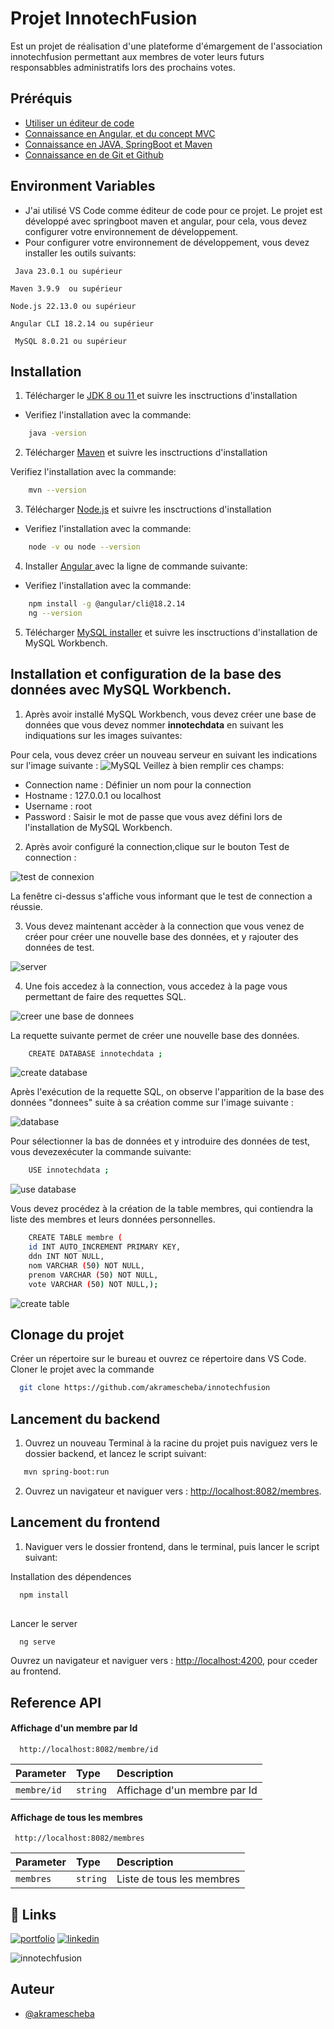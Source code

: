 
# Projet InnotechFusion
Est un projet de réalisation d'une plateforme d'émargement de l'association innotechfusion permettant aux membres de voter leurs futurs responsabbles administratifs lors des prochains votes. 
## Préréquis

 - [Utiliser un éditeur de code](https://code.visualstudio.com/)
- [Connaissance en Angular, et du concept MVC ](./)
 - [Connaissance en JAVA, SpringBoot et Maven ](./)
 - [Connaissance en de Git et Github](./)
## Environment Variables

- J'ai utilisé VS Code comme éditeur de code pour ce projet. Le projet est développé avec springboot maven et angular, pour cela, vous devez configurer votre environnement de développement.
- Pour configurer votre environnement de développement, vous devez installer les outils suivants:

` Java 23.0.1 ou supérieur`

`Maven 3.9.9  ou supérieur`

`Node.js 22.13.0 ou supérieur`

`Angular CLI 18.2.14 ou supérieur`

` MySQL 8.0.21 ou supérieur`


## Installation

1. Télécharger  le [ JDK 8 ou 11 ](  https://www.oracle.com/java/technologies/downloads/) et suivre les insctructions d'installation

- Verifiez l'installation avec la commande: 

```bash
    java -version
```
2. Télécharger [ Maven](https://maven.apache.org/install.html) et suivre les insctructions d'installation

Verifiez l'installation avec la commande: 

```bash
    mvn --version
```
3. Télécharger [Node.js](https://nodejs.org/en/download/) et suivre les insctructions d'installation

- Verifiez l'installation avec la commande: 

```bash
    node -v ou node --version
```
4. Installer [Angular ](https://angular.dev/installation) avec la ligne de commande suivante:
- Verifiez l'installation avec la commande: 

```bash
    npm install -g @angular/cli@18.2.14
    ng --version
```

5. Télécharger [MySQL installer](https://dev.mysql.com/downloads/installe) et suivre les insctructions d'installation de MySQL Workbench.


## Installation et configuration de la base des données avec MySQL Workbench.

1. Après avoir installé MySQL Workbench, vous devez créer une base de données que vous devez nommer **innotechdata** en suivant les indiquations sur les images suivantes: 

Pour cela, vous devez créer un nouveau serveur en suivant les indications sur l'image suivante : 
![MySQL](https://github.com/user-attachments/assets/7e735cfd-fff5-4c0b-b7aa-658cc8520883)
Veillez à bien remplir ces champs:

- Connection name : Définier un nom pour la connection
- Hostname : 127.0.0.1 ou localhost
- Username : root
- Password : Saisir le mot de passe que vous avez défini lors de l'installation de MySQL Workbench.

2. Après avoir configuré la connection,clique sur le bouton Test de connection :

![test de connexion](https://github.com/user-attachments/assets/a650eeb6-5ea7-483d-a068-dad87a93e457)

La fenêtre ci-dessus s'affiche vous informant que le test de connection a réussie.

3. Vous devez maintenant accèder à la connection que vous venez de créer pour créer une nouvelle base des données, et y rajouter des données de test.

![server](https://github.com/user-attachments/assets/3fb23178-27ff-42a1-86be-266379592df6)

4. Une fois accedez à la connection, vous accedez à la page vous permettant de faire des requettes SQL.

![creer une base de donnees](https://github.com/user-attachments/assets/0a295fe7-471b-4c65-9843-6bd18e7da263)

La requette suivante permet de créer une nouvelle base des données.

```bash
    CREATE DATABASE innotechdata ;
```

![create database](https://github.com/user-attachments/assets/fd0fb6e5-d384-41ab-bab6-b8d894834997)

Après l'exécution de la requette SQL, on observe l'apparition de la base des données "donnees" suite à sa création comme sur l'image suivante :

![database](https://github.com/user-attachments/assets/639b5fd4-130a-4237-9c79-65eb096b9f28)

Pour sélectionner la bas de données et y introduire des données de test, vous devezexécuter la commande suivante:
```bash
    USE innotechdata ; 
```
![use database](https://github.com/user-attachments/assets/c026dfbf-29a8-4e1d-967d-9bfc97959b5e)

Vous devez procédez à la création de la table membres, qui contiendra la liste des membres et leurs données personnelles. 

```bash
    CREATE TABLE membre (
    id INT AUTO_INCREMENT PRIMARY KEY,
    ddn INT NOT NULL,
    nom VARCHAR (50) NOT NULL,
    prenom VARCHAR (50) NOT NULL,
    vote VARCHAR (50) NOT NULL,);
```
![create table](https://github.com/user-attachments/assets/3a98d6fc-12bb-416a-9416-f711eb401df9)
## Clonage du projet

Créer un répertoire sur le bureau et ouvrez ce répertoire dans VS Code.
Cloner le projet avec la commande 


```bash
  git clone https://github.com/akramescheba/innotechfusion
```


## Lancement du backend
 1. Ouvrez un nouveau Terminal à la racine du projet puis naviguez vers le dossier backend, et lancez le script suivant:

```bash
   mvn spring-boot:run  
```
2. Ouvrez un navigateur et naviguer vers : [http://localhost:8082/membres](http://localhost:8082/membres). 


## Lancement du frontend


1. Naviguer vers le dossier frontend, dans le terminal, puis lancer le script suivant:

Installation des dépendences
```bash
  npm install
  
```

Lancer le server

```bash
  ng serve
```

Ouvrez un navigateur et naviguer vers : 
[http://localhost:4200](http://localhost:4200), pour cceder au frontend.




## Reference API 



#### Affichage d'un membre par Id
```http
  http://localhost:8082/membre/id
```

| Parameter | Type     | Description                       |
| :-------- | :------- | :-------------------------------- |
| `membre/id`      | `string` | Affichage d'un membre par Id|

#### Affichage de tous les membres

```http
 http://localhost:8082/membres
```

| Parameter | Type     | Description                |
| :-------- | :------- | :------------------------- |
| `membres` | `string` | Liste de tous les membres |


## 🔗 Links
[![portfolio](https://img.shields.io/badge/my_portfolio-000?style=for-the-badge&logo=ko-fi&logoColor=white)](https://portfoli-iscod.web.app/)
[![linkedin](https://img.shields.io/badge/linkedin-0A66C2?style=for-the-badge&logo=linkedin&logoColor=white)](https://www.linkedin.com/in/jordy-akra-mescheba/)


![innotechfusion](https://github.com/user-attachments/assets/aba58e60-b04a-41da-8ec5-1fcb5688b566)
## Auteur

- [@akramescheba](https://github.com/akramescheba)